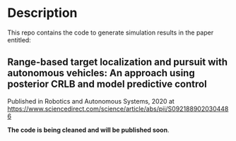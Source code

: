 # Description

This repo contains the code to generate simulation results in the paper entitled:

## Range-based target localization and pursuit with autonomous vehicles: An approach using posterior CRLB and model predictive control

Published in Robotics and Autonomous Systems, 2020 at https://www.sciencedirect.com/science/article/abs/pii/S0921889020304486


**The code is being cleaned and will be published soon**.

